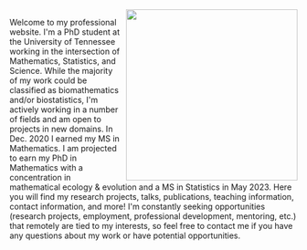 <img style="float:right; padding-left:10px" src="https://user-images.githubusercontent.com/60552206/102303928-47c1ed80-3f2a-11eb-9826-7f23b090a261.PNG" width="300">

Welcome to my professional website. I'm a PhD student at the University of Tennessee working in the intersection of Mathematics, Statistics, and Science. While the majority of my work could be classified as biomathematics and/or biostatistics, I'm actively working in a number of fields and am open to projects in new domains. In Dec. 2020 I earned my MS in Mathematics. I am projected to earn my PhD in Mathematics with a concentration in mathematical ecology & evolution and a MS in Statistics in May 2023. Here you will find my research projects, talks, publications, teaching information, contact information, and more! I'm constantly seeking opportunities (research projects, employment, professional development, mentoring, etc.) that remotely are tied to my interests, so feel free to contact me if you have any questions about my work or have potential opportunities. 


